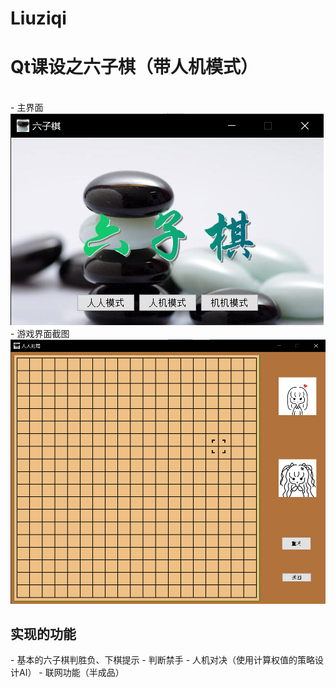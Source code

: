 # Liuziqi
<h1>Qt课设之六子棋（带人机模式）</h1>
<br/>
- 主界面
<img src="https://github.com/919106840520/Liuziqi/blob/main/img/43df58e05d23d35128ee39dd2324ded.png">
- 游戏界面截图
<img src="https://github.com/919106840520/Liuziqi/blob/main/img/856f312f3b70faa8828c9dce25cb432.png">
<h2>实现的功能</h2>
- 基本的六子棋判胜负、下棋提示
- 判断禁手
- 人机对决（使用计算权值的策略设计AI）
- 联网功能（半成品）

